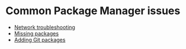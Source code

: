# Common Package Manager issues
- [Network troubleshooting](Network%20Troubleshooting.md)
- [Missing packages](Finding%20Packages.md)
- [Adding Git packages](Git%20Packages.md)
